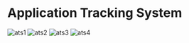 # Application Tracking System

![ats1](https://github.com/Tushar-K24/application-tracking-system/assets/62638544/90514168-310a-4c33-bece-d26c8e680b02)
![ats2](https://github.com/Tushar-K24/application-tracking-system/assets/62638544/dca4e53d-8c12-4d28-bec1-913a9003670a)
![ats3](https://github.com/Tushar-K24/application-tracking-system/assets/62638544/f2347d63-b935-447e-b2e7-6f35716f04b4)
![ats4](https://github.com/Tushar-K24/application-tracking-system/assets/62638544/aa8aa706-097f-44d2-80f0-5f4d0757b069)
